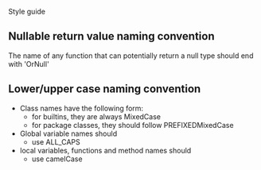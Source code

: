 Style guide

## Nullable return value naming convention

The name of any function that can potentially return a null type
should end with 'OrNull'

## Lower/upper case naming convention

* Class names have the following form:
  * for builtins, they are always MixedCase
  * for package classes, they should follow PREFIXEDMixedCase
* Global variable names should
  * use ALL_CAPS
* local variables, functions and method names should
  * use camelCase
